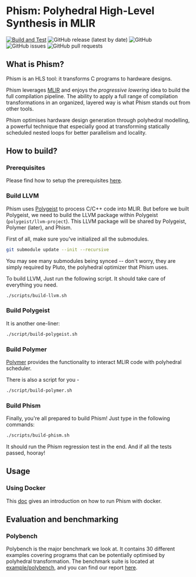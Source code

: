 # Phism: Polyhedral High-Level Synthesis in MLIR

[![Build and Test](https://github.com/kumasento/phism/actions/workflows/buildAndTest.yml/badge.svg)](https://github.com/kumasento/phism/actions/workflows/buildAndTest.yml)
![GitHub release (latest by date)](https://img.shields.io/github/v/release/kumasento/phism)
![GitHub](https://img.shields.io/github/license/kumasento/phism)
![GitHub issues](https://img.shields.io/github/issues/kumasento/phism)
![GitHub pull requests](https://img.shields.io/github/issues-pr/kumasento/phism)


## What is Phism?

Phism is an HLS tool: it transforms C programs to hardware designs.

Phism leverages [MLIR](https://mlir.llvm.org) and enjoys the _progressive lowering_ idea to build the full compilation pipeline. The ability to apply a full range of compilation transformations in an organized, layered way is what Phism stands out from other tools.

Phism optimises hardware design generation through polyhedral modelling, a powerful technique that especially good at transforming statically scheduled nested loops for better parallelism and locality.

## How to build?

### Prerequisites 

Please find how to setup the prerequisites [here](docs/PREREQUISITES.md).

### Build LLVM

Phism uses [Polygeist](https://github.com/wsmoses/Polygeist) to process C/C++ code into MLIR. But before we built Polygeist, we need to build the LLVM package within Polygeist (`polygeist/llvm-project`). This LLVM package will be shared by Polygeist, Polymer (later), and Phism.

First of all, make sure you've initialized all the submodules.

```sh
git submodule update --init --recursive
```

You may see many submodules being synced -- don't worry, they are simply required by Pluto, the polyhedral optimizer that Phism uses.

To build LLVM, Just run the following script. It should take care of everything you need.

```sh
./scripts/build-llvm.sh
```

### Build Polygeist

It is another one-liner:

```sh
./script/build-polygeist.sh
```

### Build Polymer

[Polymer](https://github.com/kumasento/polymer) provides the functionality to interact MLIR code with polyhedral scheduler.

There is also a script for you - 

```sh
./script/build-polymer.sh
```

### Build Phism

Finally, you're all prepared to build Phism! Just type in the following commands:

```sh
./scripts/build-phism.sh
```

It should run the Phism regression test in the end. And if all the tests passed, hooray!

## Usage

### Using Docker

This [doc](docs/DOCKER.md) gives an introduction on how to run Phism with docker.

## Evaluation and benchmarking

### Polybench

Polybench is the major benchmark we look at. It contains 30 different examples covering programs that can be potentially optimised by polyhedral transformation. The benchmark suite is located at [example/polybench](example/polybench), and you can find our report [here](docs/POLYBENCH.md).
